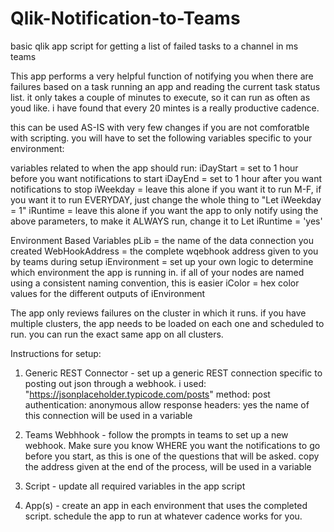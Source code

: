 # Qlik-Notification-to-Teams
 basic qlik app script for getting a list of failed tasks to a channel in ms teams


This app performs a very helpful function of notifying you when there are failures based on 
a task running an app and reading the current task status list.  it only takes a couple of
minutes to execute, so it can run as often as youd like.  i have found that every 20 mintes 
is a really productive cadence.

this can be used AS-IS with very few changes if you are not comforatble with scripting. you
will have to set the following variables specific to your environment:

variables related to when the app should run:
    iDayStart = set to 1 hour before you want notifications to start
    iDayEnd = set to 1 hour after you want notifications to stop
    iWeekday = leave this alone if you want it to run M-F, if you want 
        it to run EVERYDAY, just change the whole thing to "Let iWeekday = 1"
    iRuntime = leave this alone if you want the app to only notify 
        using the above parameters, to make it ALWAYS run, change 
        it to Let iRuntime = 'yes'

Environment Based Variables
    pLib = the name of the data connection you created
    WebHookAddress = the complete wqebhook address given 
        to you by teams during setup
    iEnvironment = set up your own logic to determine which environment
        the app is running in. if all of your nodes are named using a
        consistent naming convention, this is easier
    iColor = hex color values for the different outputs of iEnvironment

The app only reviews failures on the cluster in which it runs. if
you have multiple clusters, the app needs to be loaded on each one
and scheduled to run. you can run the exact same app on all clusters.

Instructions for setup:
1. Generic REST Connector - set up a generic REST connection specific to 
    posting out json through a webhook. i used:
        "https://jsonplaceholder.typicode.com/posts"
        method: post
        authentication: anonymous
        allow response headers: yes
   the name of this connection will be used in a variable

2. Teams Webhhook - follow the prompts in teams to set up a new webhook.
    Make sure you know WHERE you want the notifications to go before you 
    start, as this is one of the questions that will be asked. copy the
    address given at the end of the process, will be used in a variable

3. Script - update all required variables in the app script

4. App(s) - create an app in each environment that uses the completed 
    script.  schedule the app to run at whatever cadence works for you.